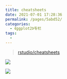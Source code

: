 ```yaml
---
title: cheatsheets
date: 2021-07-01 17:28:36
permalink: /pages/5abd52/
categories:
  - 《ggplot2》专栏
tags:
  - 
---
```


> [rstudio/cheatsheets](https://cdn.jsdelivr.net/gh/rstudio/cheatsheets/data-visualization-2.1.pdf)

![](http://cdn.duomics.cn/data-visualization-2.1%20(1).jpg)

![](http://cdn.duomics.cn/data-visualization-2.1%20(2).jpg)

